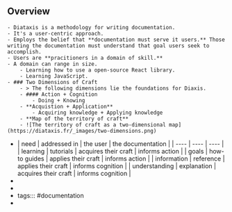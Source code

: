 ## Overview
	- Diataxis is a methodology for writing documentation.
	- It's a user-centric approach.
	- Employs the belief that **documentation must serve it users.** Those writing the documentation must understand that goal users seek to accomplish.
	- Users are **pracitioners in a domain of skill.**
	- A domain can range in size.
		- Learning how to use a open-source React library.
		- Learning JavaScript.
	- ### Two Dimensions of Craft
		- > The following dimensions lie the foundations for Diaxis.
		- #### Action + Cognition
			- Doing + Knowing
		- **Acquistion + Application**
			- Acquiring knowledge + Applying knowledge
		- **Map of the territory of craft**
		- ![The territory of craft as a two-dimensional map](https://diataxis.fr/_images/two-dimensions.png)
- | need | addressed in | the user | the documentation |
  | ---- | ---- | ---- |
  | learning | tutorials | acquires their craft | informs action |
  | goals | how-to guides | applies their craft | informs action |
  | information | reference | applies their craft | informs cognition |
  | understanding | explanation | acquires their craft | informs cognition |
-
-
- tags::: #documentation
-